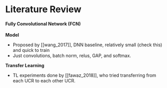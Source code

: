 # Literature Review
#### Fully Convolutional Network (FCN)
**Model**
- Proposed by [[wang_2017]], DNN baseline, relatively small (check this) and quick to train
- Just convolutions, batch norm, relus, GAP, and softmax.

**Transfer Learning**
- TL experiments done by [[fawaz_2018]], who tried transferring from each UCR to each other UCR.